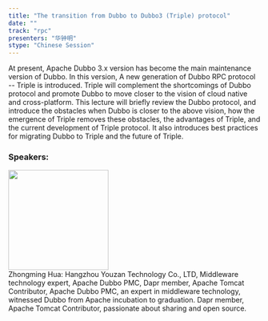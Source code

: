 ```yaml
---
title: "The transition from Dubbo to Dubbo3 (Triple) protocol"
date: "" 
track: "rpc"
presenters: "华钟明"
stype: "Chinese Session"
---
```

At present, Apache Dubbo 3.x version has become the main maintenance version of Dubbo. In this version, A new generation of Dubbo RPC protocol -- Triple is introduced. Triple will complement the shortcomings of Dubbo protocol and promote Dubbo to move closer to the vision of cloud native and cross-platform.
This lecture will briefly review the Dubbo protocol, and introduce the obstacles when Dubbo is closer to the above vision, how the emergence of Triple removes these obstacles, the advantages of Triple, and the current development of Triple protocol. It also introduces best practices for migrating Dubbo to Triple and the future of Triple.
 ### Speakers: 
 <img src="images/speaker/1022.png" width="200" /><br>Zhongming Hua: Hangzhou Youzan Technology Co., LTD, Middleware technology expert, Apache Dubbo PMC, Dapr member, Apache Tomcat Contributor, Apache Dubbo PMC, an expert in middleware technology, witnessed Dubbo from Apache incubation to graduation. Dapr member, Apache Tomcat Contributor, passionate about sharing and open source.

 
